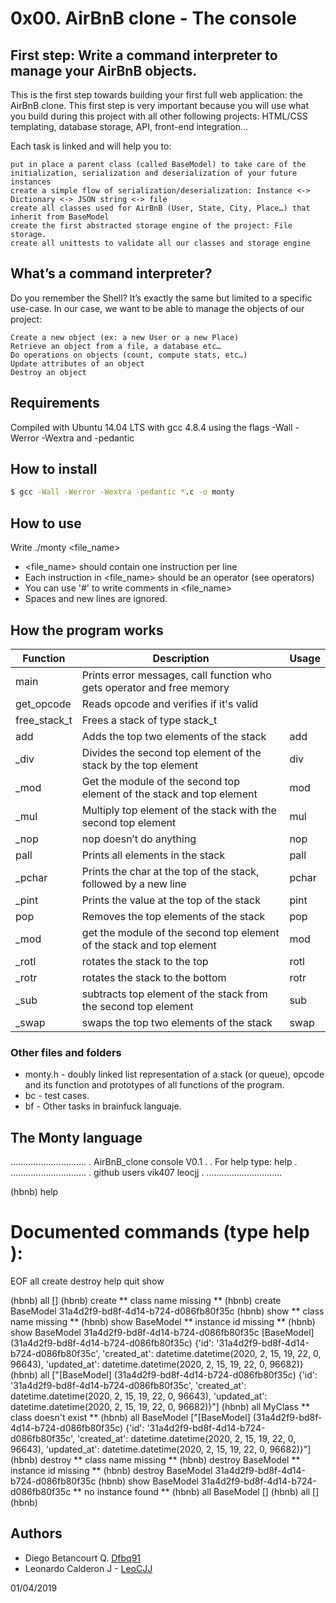# 0x00. AirBnB clone - The console

## First step: Write a command interpreter to manage your AirBnB objects.

This is the first step towards building your first full web application: the AirBnB clone. This first step is very important because you will use what you build during this project with all other following projects: HTML/CSS templating, database storage, API, front-end integration…

Each task is linked and will help you to:

    put in place a parent class (called BaseModel) to take care of the initialization, serialization and deserialization of your future instances
    create a simple flow of serialization/deserialization: Instance <-> Dictionary <-> JSON string <-> file
    create all classes used for AirBnB (User, State, City, Place…) that inherit from BaseModel
    create the first abstracted storage engine of the project: File storage.
    create all unittests to validate all our classes and storage engine

## What’s a command interpreter?

Do you remember the Shell? It’s exactly the same but limited to a specific use-case. In our case, we want to be able to manage the objects of our project:

    Create a new object (ex: a new User or a new Place)
    Retrieve an object from a file, a database etc…
    Do operations on objects (count, compute stats, etc…)
    Update attributes of an object
    Destroy an object


## Requirements

Compiled with Ubuntu 14.04 LTS with gcc 4.8.4 using the flags -Wall -Werror -Wextra and -pedantic

## How to install
```sh
$ gcc -Wall -Werror -Wextra -pedantic *.c -o monty
```

## How to use
Write ./monty <file_name>
* <file_name> should contain one instruction per line
* Each instruction in <file_name> should be an operator (see operators)
* You can use '#' to write comments in <file_name>
* Spaces and new lines are ignored.

## How the program works

| Function | Description | Usage |
| ------ | ------ | ------ |
| main | Prints error messages, call function who gets operator and free memory |
| get_opcode | Reads opcode and verifies if it's valid |
| free_stack_t | Frees a stack of type stack_t |
| add | Adds the top two elements of the stack | add |
| _div | Divides the second top element of the stack by the top element | div |
| _mod | Get the module of the second top element of the stack and top element | mod |
| _mul | Multiply top element of the stack with the second top element | mul |
| _nop | nop doesn’t do anything | nop |
| pall | Prints all elements in the stack | pall |
| _pchar | Prints the char at the top of the stack, followed by a new line | pchar |
| _pint | Prints the value at the top of the stack | pint |
| pop | Removes the top elements of the stack | pop |
| _mod | get the module of the second top element of the stack and top element | mod |
| _rotl | rotates the stack to the top | rotl |
| _rotr | rotates the stack to the bottom | rotr |
| _sub | subtracts top element of the stack from the second top element | sub |
| _swap | swaps the top two elements of the stack | swap |

### Other files and folders
* monty.h - doubly linked list representation of a stack (or queue), opcode and its function and prototypes of all functions of the program.
* bc - test cases.
* bf - Other tasks in brainfuck languaje.

## The Monty language

..............................
. AirBnB_clone console V0.1  .
. For help type: help        .
..............................
. github users vik407 leocjj .
..............................

(hbnb) help

Documented commands (type help <topic>):
========================================
EOF  all  create  destroy  help  quit  show

(hbnb) all
[]
(hbnb) create
** class name missing **
(hbnb) create BaseModel
31a4d2f9-bd8f-4d14-b724-d086fb80f35c
(hbnb) show
** class name missing **
(hbnb) show BaseModel
** instance id missing **
(hbnb) show BaseModel 31a4d2f9-bd8f-4d14-b724-d086fb80f35c
[BaseModel] (31a4d2f9-bd8f-4d14-b724-d086fb80f35c) {'id': '31a4d2f9-bd8f-4d14-b724-d086fb80f35c', 'created_at': datetime.datetime(2020, 2, 15, 19, 22, 0, 96643), 'updated_at': datetime.datetime(2020, 2, 15, 19, 22, 0, 96682)}
(hbnb) all
["[BaseModel] (31a4d2f9-bd8f-4d14-b724-d086fb80f35c) {'id': '31a4d2f9-bd8f-4d14-b724-d086fb80f35c', 'created_at': datetime.datetime(2020, 2, 15, 19, 22, 0, 96643), 'updated_at': datetime.datetime(2020, 2, 15, 19, 22, 0, 96682)}"]
(hbnb) all MyClass
** class doesn't exist **
(hbnb) all BaseModel
["[BaseModel] (31a4d2f9-bd8f-4d14-b724-d086fb80f35c) {'id': '31a4d2f9-bd8f-4d14-b724-d086fb80f35c', 'created_at': datetime.datetime(2020, 2, 15, 19, 22, 0, 96643), 'updated_at': datetime.datetime(2020, 2, 15, 19, 22, 0, 96682)}"]
(hbnb) destroy
** class name missing **
(hbnb) destroy BaseModel
** instance id missing **
(hbnb) destroy BaseModel 31a4d2f9-bd8f-4d14-b724-d086fb80f35c
(hbnb) show BaseModel 31a4d2f9-bd8f-4d14-b724-d086fb80f35c
** no instance found **
(hbnb) all BaseModel
[]
(hbnb) all
[]
(hbnb)

## Authors

* Diego Betancourt Q. [Dfbq91](https://github.com/dfbq91)
* Leonardo Calderon J - [LeoCJJ](https://github.com/leocjj)

01/04/2019
